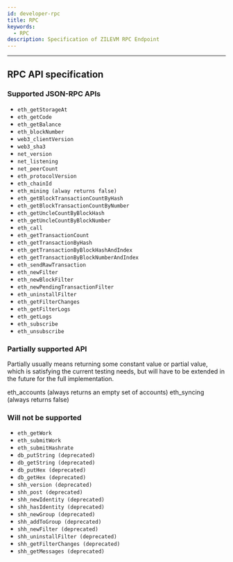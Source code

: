 ```yaml
---
id: developer-rpc
title: RPC
keywords:
  - RPC
description: Specification of ZILEVM RPC Endpoint
---
```


---

## RPC API specification

### Supported JSON-RPC APIs

* `eth_getStorageAt`
* `eth_getCode`
* `eth_getBalance`
* `eth_blockNumber`
* `web3_clientVersion`
* `web3_sha3`
* `net_version`
* `net_listening`
* `net_peerCount`
* `eth_protocolVersion`
* `eth_chainId`
* `eth_mining (alway returns false)`
* `eth_getBlockTransactionCountByHash`
* `eth_getBlockTransactionCountByNumber`
* `eth_getUncleCountByBlockHash`
* `eth_getUncleCountByBlockNumber`
* `eth_call`
* `eth_getTransactionCount`
* `eth_getTransactionByHash`
* `eth_getTransactionByBlockHashAndIndex`
* `eth_getTransactionByBlockNumberAndIndex`
* `eth_sendRawTransaction`
* `eth_newFilter`
* `eth_newBlockFilter`
* `eth_newPendingTransactionFilter`
* `eth_uninstallFilter`
* `eth_getFilterChanges`
* `eth_getFilterLogs`
* `eth_getLogs`
* `eth_subscribe`
* `eth_unsubscribe`

### Partially supported API

Partially usually means returning some constant value or partial value, which is satisfying the current testing needs, but will have to be extended in the future for the full implementation.

eth_accounts (always returns an empty set of accounts)
eth_syncing (always returns false)

### Will not be supported

* `eth_getWork`
* `eth_submitWork`
* `eth_submitHashrate`
* `db_putString (deprecated)`
* `db_getString (deprecated)`
* `db_putHex (deprecated)`
* `db_getHex (deprecated)`
* `shh_version (deprecated)`
* `shh_post (deprecated)`
* `shh_newIdentity (deprecated)`
* `shh_hasIdentity (deprecated)`
* `shh_newGroup (deprecated)`
* `shh_addToGroup (deprecated)`
* `shh_newFilter (deprecated)`
* `shh_uninstallFilter (deprecated)`
* `shh_getFilterChanges (deprecated)`
* `shh_getMessages (deprecated)`
